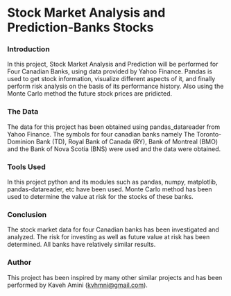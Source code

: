 # Stock Market Analysis and Prediction-Banks Stocks

### Introduction

In this project, Stock Market Analysis and Prediction will be performed for Four Canadian Banks, using data provided by Yahoo Finance. Pandas is used to get stock information, visualize different aspects of it, and finally perform risk analysis on the basis of its performance history. Also using the Monte Carlo method the future stock prices are pridicted.


### The Data

The data for this project has been obtained using pandas_datareader from Yahoo Finance. The symbols for four canadian banks namely The Toronto-Dominion Bank (TD), Royal Bank of Canada (RY), Bank of Montreal (BMO) and the Bank of Nova Scotia (BNS) were used and the data were obtained. 
 

### Tools Used

In this project python and its modules such as pandas, numpy, matplotlib, pandas-datareader, etc have been used. Monte Carlo method has been used to determine the value at risk for the stocks of these banks.


### Conclusion

The stock market data for four Canadian banks has been investigated and analyzed. The risk for investing as well as future value at risk has been determined. All banks have relatively similar results.


### Author


This project has been inspired by many other similar projects and has been performed by Kaveh Amini (kvhmni@gmail.com).

